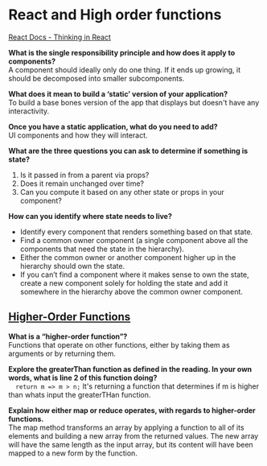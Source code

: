 # React and High order functions

[React Docs - Thinking in React](https://reactjs.org/docs/thinking-in-react.html)

**What is the single responsibility principle and how does it apply to components?**  
A component should ideally only do one thing. If it ends up growing, it should be decomposed into smaller subcomponents.  

**What does it mean to build a ‘static’ version of your application?**   
To build a base bones version of the app that displays but doesn't have any interactivity.  

**Once you have a static application, what do you need to add?**   
UI components and how they will interact.  

**What are the three questions you can ask to determine if something is state?**  

1. Is it passed in from a parent via props?
2. Does it remain unchanged over time?
3. Can you compute it based on any other state or props in your component?

**How can you identify where state needs to live?**
- Identify every component that renders something based on that state.
- Find a common owner component (a single component above all the components that need the state in the hierarchy).
- Either the common owner or another component higher up in the hierarchy should own the state.
- If you can’t find a component where it makes sense to own the state, create a new component solely for holding the state and add it somewhere in the hierarchy above the common owner component.  

## [Higher-Order Functions](https://eloquentjavascript.net/05_higher_order.html#h_xxCc98lOBK)

**What is a “higher-order function”?**  
Functions that operate on other functions, either by taking them as arguments or by returning them.  

**Explore the greaterThan function as defined in the reading. In your own words, what is line 2 of this function doing?**  
```  return m => m > n;```
It's returning a function that determines if m is higher than whats input the greaterTHan function.  

**Explain how either map or reduce operates, with regards to higher-order functions.**  
The map method transforms an array by applying a function to all of its elements and building a new array from the returned values. The new array will have the same length as the input array, but its content will have been mapped to a new form by the function.
